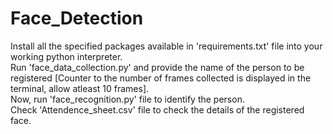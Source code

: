# Face_Detection
Install all the specified packages available in 'requirements.txt' file into your working python interpreter.  
Run 'face_data_collection.py' and provide the name of the person to be registered [Counter to the number of frames collected is displayed in the terminal, allow atleast 10 frames].  
Now, run 'face_recognition.py' file to identify the person.  
Check 'Attendence_sheet.csv' file to check the details of the registered face.  

